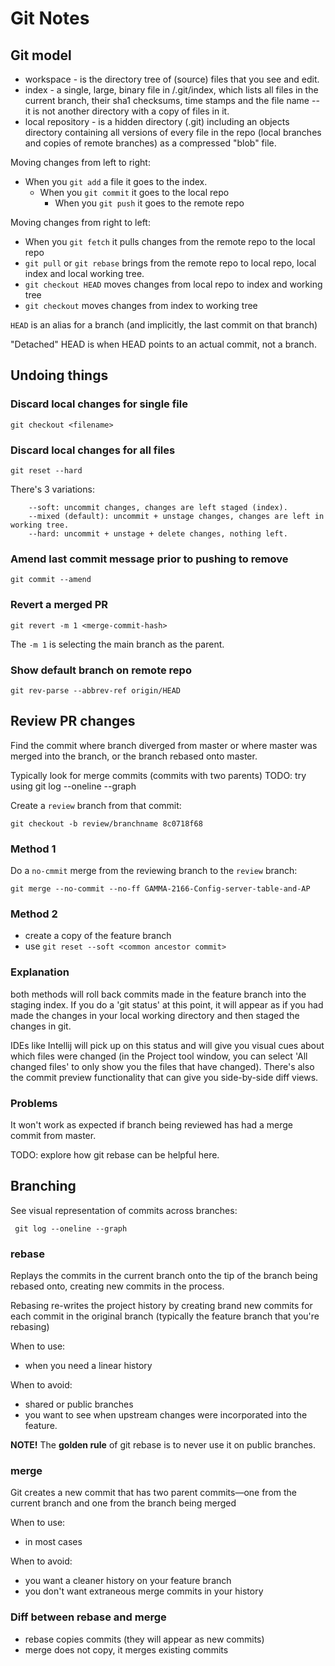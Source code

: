 # Git Notes

## Git model


 * workspace - is the directory tree of (source) files that you see and edit.
 * index - a single, large, binary file in <baseOfRepo>/.git/index, which lists all files in the current branch, their sha1 checksums, time stamps and the file name -- it is not another directory with a copy of files in it.
 * local repository - is a hidden directory (.git) including an objects directory containing all versions of every file in the repo (local branches and copies of remote branches) as a compressed "blob" file.



Moving changes from left to right:

* When you `git add` a file it goes to the index.
    * When you `git commit` it goes to the local repo
        * When you `git push` it goes to the remote repo



Moving changes from right to left:

* When you `git fetch` it pulls changes from the remote repo to the local repo
* `git pull` or `git rebase` brings from the remote repo to local repo, local index and local working tree.
* `git checkout HEAD` moves changes from local repo to index and working tree
* `git checkout` moves changes from index to working tree


`HEAD` is an alias for a branch (and implicitly, the last commit on that branch)

"Detached" HEAD is when HEAD points to an actual commit, not a branch.




## Undoing things

### Discard local changes for single file

```
git checkout <filename>
```

### Discard local changes for all files

```
git reset --hard
```


There's 3 variations:

```
    --soft: uncommit changes, changes are left staged (index).
    --mixed (default): uncommit + unstage changes, changes are left in working tree.
    --hard: uncommit + unstage + delete changes, nothing left.
```

### Amend last commit message prior to pushing to remove

```
git commit --amend
```

### Revert a merged PR


```
git revert -m 1 <merge-commit-hash>
```

The `-m 1` is selecting the main branch as the parent.

### Show default branch on remote repo

```
git rev-parse --abbrev-ref origin/HEAD
```

## Review PR changes


Find the commit where branch diverged from master or where master was merged into the branch, or the branch rebased onto master.

Typically look for merge commits (commits with two parents)
TODO: try using git log --oneline --graph


Create a `review` branch from that commit:

```
git checkout -b review/branchname 8c0718f68
```


### Method 1

Do a `no-cmmit` merge from the reviewing branch to the `review` branch:

```
git merge --no-commit --no-ff GAMMA-2166-Config-server-table-and-AP
```


### Method 2

* create a copy of the feature branch
* use `git reset --soft <common ancestor commit>`




### Explanation

 both methods will roll back commits made in the feature branch into the staging index. If you do a 'git status' at this point, it will appear as if you had made the changes in your local working directory and then staged the changes in git.

IDEs like Intellij will pick up on this status and will give you visual cues about which files were changed (in the Project tool window, you can select 'All changed files' to only show you the files that have changed). There's also the commit preview functionality that can give you side-by-side diff views.

### Problems

It won't work as expected if branch being reviewed has had a merge commit from master.

TODO: explore how git rebase can be helpful here.




## Branching

See visual representation of commits across branches:

```
 git log --oneline --graph 
```

### rebase

Replays the commits in the current branch onto the tip of the branch being rebased onto, creating new commits in the process.

Rebasing re-writes the project history by creating brand new commits for each commit in the original branch (typically the feature branch that you're rebasing)


When to use:
* when you need a linear history

When to avoid:
* shared or public branches
* you want to see when upstream changes were incorporated into the feature.


**NOTE!** The **golden rule** of git rebase is to never use it on public branches.


### merge

Git creates a new commit that has two parent commits—one from the current branch and one from the branch being merged

When to use:
* in most cases

When to avoid:
* you want a cleaner history on your feature branch
* you don't want extraneous merge commits in your history






### Diff between rebase and merge

* rebase copies commits (they will appear as new commits)
* merge does not copy, it merges existing commits
